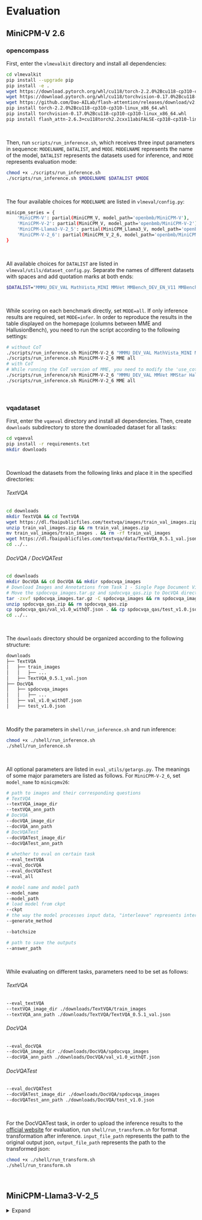 # Evaluation

## MiniCPM-V 2.6

### opencompass
First, enter the `vlmevalkit` directory and install all dependencies:
```bash
cd vlmevalkit
pip install --upgrade pip
pip install -e .
wget https://download.pytorch.org/whl/cu118/torch-2.2.0%2Bcu118-cp310-cp310-linux_x86_64.whl#sha256=4377e0a7fe8ff8ffc4f7c9c6130c1dcd3874050ae4fc28b7ff1d35234fbca423
wget https://download.pytorch.org/whl/cu118/torchvision-0.17.0%2Bcu118-cp310-cp310-linux_x86_64.whl#sha256=2e63d62e09d9b48b407d3e1b30eb8ae4e3abad6968e8d33093b60d0657542428
wget https://github.com/Dao-AILab/flash-attention/releases/download/v2.6.3/flash_attn-2.6.3+cu118torch2.2cxx11abiFALSE-cp310-cp310-linux_x86_64.whl
pip install torch-2.2.0%2Bcu118-cp310-cp310-linux_x86_64.whl
pip install torchvision-0.17.0%2Bcu118-cp310-cp310-linux_x86_64.whl
pip install flash_attn-2.6.3+cu118torch2.2cxx11abiFALSE-cp310-cp310-linux_x86_64.whl
```
<br />

Then, run `scripts/run_inference.sh`, which receives three input parameters in sequence: `MODELNAME`, `DATALIST`, and `MODE`. `MODELNAME` represents the name of the model, `DATALIST` represents the datasets used for inference, and `MODE` represents evaluation mode:
```bash
chmod +x ./scripts/run_inference.sh
./scripts/run_inference.sh $MODELNAME $DATALIST $MODE
```
<br />

The four available choices for `MODELNAME` are listed in `vlmeval/config.py`:
```bash
minicpm_series = {
    'MiniCPM-V': partial(MiniCPM_V, model_path='openbmb/MiniCPM-V'),
    'MiniCPM-V-2': partial(MiniCPM_V, model_path='openbmb/MiniCPM-V-2'),
    'MiniCPM-Llama3-V-2_5': partial(MiniCPM_Llama3_V, model_path='openbmb/MiniCPM-Llama3-V-2_5'),
    'MiniCPM-V-2_6': partial(MiniCPM_V_2_6, model_path='openbmb/MiniCPM-V-2_6'),
}
```
<br />

All available choices for `DATALIST` are listed in `vlmeval/utils/dataset_config.py`. Separate the names of different datasets with spaces and add quotation marks at both ends:
```bash
$DATALIST="MMMU_DEV_VAL MathVista_MINI MMVet MMBench_DEV_EN_V11 MMBench_DEV_CN_V11 MMStar HallusionBench AI2D_TEST"
```
<br />

While scoring on each benchmark directly, set `MODE=all`. If only inference results are required, set `MODE=infer`. In order to reproduce the results in the table displayed on the homepage (columns between MME and HallusionBench), you need to run the script according to the following settings:
```bash
# without CoT
./scripts/run_inference.sh MiniCPM-V-2_6 "MMMU_DEV_VAL MathVista_MINI MMVet MMBench_DEV_EN_V11 MMBench_DEV_CN_V11 MMStar HallusionBench AI2D_TEST" all
./scripts/run_inference.sh MiniCPM-V-2_6 MME all
# with CoT
# While running the CoT version of MME, you need to modify the 'use_cot' function in vlmeval/vlm/minicpm_v.py and add MME to the branch that returns True.
./scripts/run_inference/sh MiniCPM-V-2_6 "MMMU_DEV_VAL MMVet MMStar HallusionBench OCRBench" all
./scripts/run_inference.sh MiniCPM-V-2_6 MME all
```
<br />

### vqadataset
First, enter the `vqaeval` directory and install all dependencies. Then, create `downloads` subdirectory to store the downloaded dataset for all tasks:
```bash
cd vqaeval
pip install -r requirements.txt
mkdir downloads
```
<br />

Download the datasets from the following links and place it in the specified directories:
###### TextVQA
```bash
cd downloads
mkdir TextVQA && cd TextVQA
wget https://dl.fbaipublicfiles.com/textvqa/images/train_val_images.zip
unzip train_val_images.zip && rm train_val_images.zip
mv train_val_images/train_images . && rm -rf train_val_images
wget https://dl.fbaipublicfiles.com/textvqa/data/TextVQA_0.5.1_val.json
cd ../..
```

###### DocVQA / DocVQATest

```bash
cd downloads
mkdir DocVQA && cd DocVQA && mkdir spdocvqa_images
# Download Images and Annotations from Task 1 - Single Page Document Visual Question Answering at https://rrc.cvc.uab.es/?ch=17&com=downloads
# Move the spdocvqa_images.tar.gz and spdocvqa_qas.zip to DocVQA directory
tar -zxvf spdocvqa_images.tar.gz -C spdocvqa_images && rm spdocvqa_images.tar.gz
unzip spdocvqa_qas.zip && rm spdocvqa_qas.zip
cp spdocvqa_qas/val_v1.0_withQT.json . && cp spdocvqa_qas/test_v1.0.json .  && rm -rf spdocvqa_qas
cd ../..
```
<br />

The `downloads` directory should be organized according to the following structure:
```bash
downloads
├── TextVQA
│   ├── train_images
│   │   ├── ...
│   ├── TextVQA_0.5.1_val.json
├── DocVQA
│   ├── spdocvqa_images
│   │   ├── ...
│   ├── val_v1.0_withQT.json
│   ├── test_v1.0.json
```
<br />

Modify the parameters in `shell/run_inference.sh` and run inference:

```bash
chmod +x ./shell/run_inference.sh
./shell/run_inference.sh
```
<br />

All optional parameters are listed in `eval_utils/getargs.py`. The meanings of some major parameters are listed as follows.
For `MiniCPM-V-2_6`, set `model_name` to `minicpmv26`:
```bash
# path to images and their corresponding questions
# TextVQA
--textVQA_image_dir
--textVQA_ann_path
# DocVQA
--docVQA_image_dir
--docVQA_ann_path
# DocVQATest
--docVQATest_image_dir
--docVQATest_ann_path

# whether to eval on certain task
--eval_textVQA
--eval_docVQA
--eval_docVQATest
--eval_all

# model name and model path
--model_name
--model_path
# load model from ckpt
--ckpt
# the way the model processes input data, "interleave" represents interleaved image-text form, while "old" represents non-interleaved.
--generate_method

--batchsize

# path to save the outputs
--answer_path
```
<br />

While evaluating on different tasks, parameters need to be set as follows:
###### TextVQA
```bash
--eval_textVQA
--textVQA_image_dir ./downloads/TextVQA/train_images
--textVQA_ann_path ./downloads/TextVQA/TextVQA_0.5.1_val.json
```

###### DocVQA
```bash
--eval_docVQA
--docVQA_image_dir ./downloads/DocVQA/spdocvqa_images
--docVQA_ann_path ./downloads/DocVQA/val_v1.0_withQT.json
```

###### DocVQATest
```bash
--eval_docVQATest
--docVQATest_image_dir ./downloads/DocVQA/spdocvqa_images
--docVQATest_ann_path ./downloads/DocVQA/test_v1.0.json
```

<br />

For the DocVQATest task, in order to upload the inference results to the [official website](https://rrc.cvc.uab.es/?ch=17) for evaluation, run `shell/run_transform.sh` for format transformation after inference. `input_file_path` represents the path to the original output json, `output_file_path` represents the path to the transformed json:
```bash
chmod +x ./shell/run_transform.sh
./shell/run_transform.sh
```
<br />

## MiniCPM-Llama3-V-2_5

<details>
<summary>Expand</summary>

### opencompass
First, enter the `vlmevalkit` directory and install all dependencies:
```bash
cd vlmevalkit
pip install -r requirements.txt
```
<br />

Then, run `scripts/run_inference.sh`, which receives three input parameters in sequence: `MODELNAME`, `DATALIST`, and `MODE`. `MODELNAME` represents the name of the model, `DATALIST` represents the datasets used for inference, and `MODE` represents evaluation mode:
```bash
chmod +x ./scripts/run_inference.sh
./scripts/run_inference.sh $MODELNAME $DATALIST $MODE
```
<br />

The three available choices for `MODELNAME` are listed in `vlmeval/config.py`:
```bash
ungrouped = {
    'MiniCPM-V':partial(MiniCPM_V, model_path='openbmb/MiniCPM-V'),
    'MiniCPM-V-2':partial(MiniCPM_V, model_path='openbmb/MiniCPM-V-2'),
    'MiniCPM-Llama3-V-2_5':partial(MiniCPM_Llama3_V, model_path='openbmb/MiniCPM-Llama3-V-2_5'),
}
```
<br />

All available choices for `DATALIST` are listed in `vlmeval/utils/dataset_config.py`. While evaluating on a single dataset, call the dataset name directly without quotation marks; while evaluating on multiple datasets, separate the names of different datasets with spaces and add quotation marks at both ends:
```bash
$DATALIST="POPE ScienceQA_TEST ChartQA_TEST"
```
<br />

While scoring on each benchmark directly, set `MODE=all`. If only inference results are required, set `MODE=infer`. In order to reproduce the results in the table displayed on the homepage (columns between MME and RealWorldQA), you need to run the script according to the following settings:
```bash
# run on all 7 datasets
./scripts/run_inference.sh MiniCPM-Llama3-V-2_5 "MME MMBench_TEST_EN MMBench_TEST_CN MMMU_DEV_VAL MathVista_MINI LLaVABench RealWorldQA" all

# The following are instructions for running on a single dataset
# MME
./scripts/run_inference.sh MiniCPM-Llama3-V-2_5 MME all
# MMBench_TEST_EN
./scripts/run_inference.sh MiniCPM-Llama3-V-2_5 MMBench_TEST_EN all
# MMBench_TEST_CN
./scripts/run_inference.sh MiniCPM-Llama3-V-2_5 MMBench_TEST_CN all
# MMMU_DEV_VAL
./scripts/run_inference.sh MiniCPM-Llama3-V-2_5 MMMU_DEV_VAL all
# MathVista_MINI
./scripts/run_inference.sh MiniCPM-Llama3-V-2_5 MathVista_MINI all
# LLaVABench
./scripts/run_inference.sh MiniCPM-Llama3-V-2_5 LLaVABench all
# RealWorldQA
./scripts/run_inference.sh MiniCPM-Llama3-V-2_5 RealWorldQA all
```
<br />

### vqadataset
First, enter the `vqaeval` directory and install all dependencies. Then, create `downloads` subdirectory to store the downloaded dataset for all tasks:
```bash
cd vqaeval
pip install -r requirements.txt
mkdir downloads
```
<br />

Download the datasets from the following links and place it in the specified directories:
###### TextVQA
```bash
cd downloads
mkdir TextVQA && cd TextVQA
wget https://dl.fbaipublicfiles.com/textvqa/images/train_val_images.zip
unzip train_val_images.zip && rm train_val_images.zip
mv train_val_images/train_images . && rm -rf train_val_images
wget https://dl.fbaipublicfiles.com/textvqa/data/TextVQA_0.5.1_val.json
cd ../..
```

###### DocVQA / DocVQATest

```bash
cd downloads
mkdir DocVQA && cd DocVQA && mkdir spdocvqa_images
# Download Images and Annotations from Task 1 - Single Page Document Visual Question Answering at https://rrc.cvc.uab.es/?ch=17&com=downloads
# Move the spdocvqa_images.tar.gz and spdocvqa_qas.zip to DocVQA directory
tar -zxvf spdocvqa_images.tar.gz -C spdocvqa_images && rm spdocvqa_images.tar.gz
unzip spdocvqa_qas.zip && rm spdocvqa_qas.zip
cp spdocvqa_qas/val_v1.0_withQT.json . && cp spdocvqa_qas/test_v1.0.json .  && rm -rf spdocvqa_qas
cd ../..
```
<br />

The `downloads` directory should be organized according to the following structure:
```bash
downloads
├── TextVQA
│   ├── train_images
│   │   ├── ...
│   ├── TextVQA_0.5.1_val.json
├── DocVQA
│   ├── spdocvqa_images
│   │   ├── ...
│   ├── val_v1.0_withQT.json
│   ├── test_v1.0.json
```
<br />

Modify the parameters in `shell/run_inference.sh` and run inference:

```bash
chmod +x ./shell/run_inference.sh
./shell/run_inference.sh
```
<br />

All optional parameters are listed in `eval_utils/getargs.py`. The meanings of some major parameters are listed as follows.
For `MiniCPM-Llama3-V-2_5`, set `model_name` to `minicpmv`:
```bash
# path to images and their corresponding questions
# TextVQA
--textVQA_image_dir
--textVQA_ann_path
# DocVQA
--docVQA_image_dir
--docVQA_ann_path
# DocVQATest
--docVQATest_image_dir
--docVQATest_ann_path

# whether to eval on certain task
--eval_textVQA
--eval_docVQA
--eval_docVQATest
--eval_all

# model name and model path
--model_name
--model_path
# load model from ckpt
--ckpt
# the way the model processes input data, "interleave" represents interleaved image-text form, while "old" represents non-interleaved.
--generate_method

--batchsize

# path to save the outputs
--answer_path
```
<br />

While evaluating on different tasks, parameters need to be set as follows:
###### TextVQA
```bash
--eval_textVQA
--textVQA_image_dir ./downloads/TextVQA/train_images
--textVQA_ann_path ./downloads/TextVQA/TextVQA_0.5.1_val.json
```

###### DocVQA
```bash
--eval_docVQA
--docVQA_image_dir ./downloads/DocVQA/spdocvqa_images
--docVQA_ann_path ./downloads/DocVQA/val_v1.0_withQT.json
```

###### DocVQATest
```bash
--eval_docVQATest
--docVQATest_image_dir ./downloads/DocVQA/spdocvqa_images
--docVQATest_ann_path ./downloads/DocVQA/test_v1.0.json
```

<br />

For the DocVQATest task, in order to upload the inference results to the [official website](https://rrc.cvc.uab.es/?ch=17) for evaluation, run `shell/run_transform.sh` for format transformation after inference. `input_file_path` represents the path to the original output json, `output_file_path` represents the path to the transformed json:
```bash
chmod +x ./shell/run_transform.sh
./shell/run_transform.sh
```

</details>